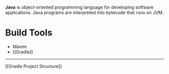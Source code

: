 **Java** is object-oriented programming language for developing software applications. Java programs are interpreted into bytecode that runs on JVM.

# Build Tools

- Maven
- [[Gradle]]

---

[[Gradle Project Structure]]